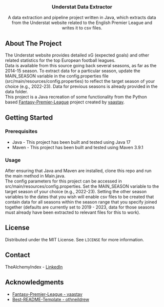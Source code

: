 <div align="center">
  <h3 align="center">Understat Data Extractor</h3>

  <p align="center">
    A data extraction and pipeline project written in Java, which extracts data from the Understat website related to 
    the English Premier League and writes it to csv files.
  </p>
</div>

<!-- ABOUT THE PROJECT -->
## About The Project

The Understat website provides detailed xG (expected goals) and other related statistics for the top European football
leagues.
</br>
Data is available from this source going back several seasons, as far as the 2014-15 season. To extract data for a 
particular season, update the MAIN_SEASON variable in the config.properties file (src/main/resources/config.properties) to 
reflect the target season of your choice (e.g., 2022-23). Data for previous seasons is already provided in the data folder.
</br>
This project is a Java recreation of some functionality from the Python based 
[Fantasy-Premier-League](https://github.com/vaastav/Fantasy-Premier-League) project created by 
[vaastav](https://github.com/vaastav).
</br>

<!-- GETTING STARTED -->
## Getting Started

### Prerequisites

* Java - This project has been built and tested using Java 17
* Maven - This project has been built and tested using Maven 3.9.1

<!-- USAGE EXAMPLES -->
### Usage

After ensuring that Java and Maven are installed, clone this repo and run the main method in Main.java.
</br>
The config parameters for this project can be accessed in src/main/resources/config.properties. Set the MAIN_SEASON
variable to the target season of your choice (e.g., 2022-23). Setting the other season variables to the dates that 
you wish will enable csv files to be created that contain data for all seasons within the season range that you specify 
joined together (defaults are currently set to 2019 - 2023, data for those seasons must already have been extracted to 
relevant files for this to work).

<!-- LICENSE -->
## License

Distributed under the MIT License. See `LICENSE` for more information.

<!-- CONTACT -->
## Contact

TheAlchemyIndex - [LinkedIn](https://www.linkedin.com/in/vaughana)

<!-- ACKNOWLEDGMENTS -->
## Acknowledgments

* [Fantasy-Premier-League - vaastav](https://github.com/vaastav/Fantasy-Premier-League)
* [Best-README-Template - othneildrew](https://github.com/othneildrew/Best-README-Template)
